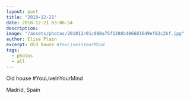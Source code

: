 ```yaml
---
layout: post
title: "2018-12-21"
date: 2018-12-21 03:06:54
description: 
image: "/assets/photos/201812/01c980a75f1288b4066816d9ef82c2bf.jpg"
author: Elise Plain
excerpt: Old house #YouLiveInYourMind
tags: 
  - photos
  - all
---
```


Old house #YouLiveInYourMind
<p></p>
Madrid, Spain